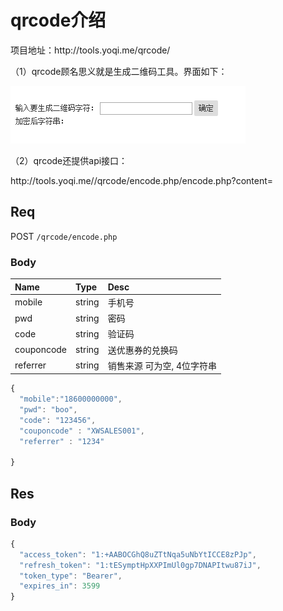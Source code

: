 # qrcode介绍

项目地址：http:\/\/tools.yoqi.me\/qrcode\/

（1）qrcode顾名思义就是生成二维码工具。界面如下：

![](/assets/BaiduHi_2017-1-15_12-36-43.png)

（2）qrcode还提供api接口：

http:\/\/tools.yoqi.me\//qrcode/encode.php\/encode.php?content=

## Req

POST `/qrcode/encode.php`

### Body

| Name        | Type   | Desc   |
|:------------|:-------|:-------|
| mobile      | string | 手机号 |
| pwd         | string | 密码   |
| code        | string | 验证码 |
| couponcode  | string | 送优惠券的兑换码 |
| referrer    | string | 销售来源 可为空, 4位字符串|

```js
{
  "mobile":"18600000000",
  "pwd": "boo",
  "code": "123456",
  "couponcode" : "XWSALES001",
  "referrer" : "1234"

}
```

## Res
### Body
```js
{
  "access_token": "1:+AABOCGhQ8uZTtNqa5uNbYtICCE8zPJp",
  "refresh_token": "1:tESymptHpXXPImUl0gp7DNAPItwu87iJ",
  "token_type": "Bearer",
  "expires_in": 3599
}
```
